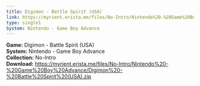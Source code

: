 ```yaml
---
title: Digimon - Battle Spirit (USA)
link: https://myrient.erista.me/files/No-Intro/Nintendo%20-%20Game%20Boy%20Advance/Digimon%20-%20Battle%20Spirit%20(USA).zip
type: single1
System: Nintendo - Game Boy Advance
---
```

<b>Game:</b> Digimon - Battle Spirit (USA)<br>
<b>System:</b> Nintendo - Game Boy Advance<br>
<b>Collection:</b> No-Intro<br>
<b>Download:</b> https://myrient.erista.me/files/No-Intro/Nintendo%20-%20Game%20Boy%20Advance/Digimon%20-%20Battle%20Spirit%20(USA).zip